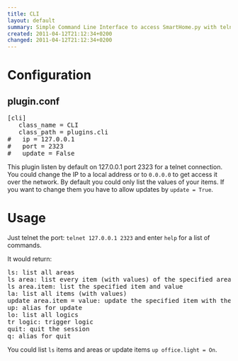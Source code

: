 ```yaml
---
title: CLI
layout: default
summary: Simple Command Line Interface to access SmartHome.py with telnet
created: 2011-04-12T21:12:34+0200
changed: 2011-04-12T21:12:34+0200
---
```


Configuration
=============

plugin.conf
-----------
<pre>
[cli]
   class_name = CLI
   class_path = plugins.cli
#   ip = 127.0.0.1
#   port = 2323
#   update = False
</pre>

This plugin listen by default on 127.0.0.1 port 2323 for a telnet connection.
You could change the IP to a local address or to <code>0.0.0.0</code> to get access it over the network.
By default you could only list the values of your items. If you want to change them you have to allow updates by <code>update = True</code>.

Usage
=====

Just telnet the port: <code>telnet 127.0.0.1 2323</code> and enter <code>help</code> for a list of commands.

It would return:
<pre>ls: list all areas
ls area: list every item (with values) of the specified area
ls area.item: list the specified item and value
la: list all items (with values)
update area.item = value: update the specified item with the specified value
up: alias for update
lo: list all logics
tr logic: trigger logic
quit: quit the session
q: alias for quit</pre>

You could list <code>ls</code> items and areas or update items <code>up office.light = On</code>.
